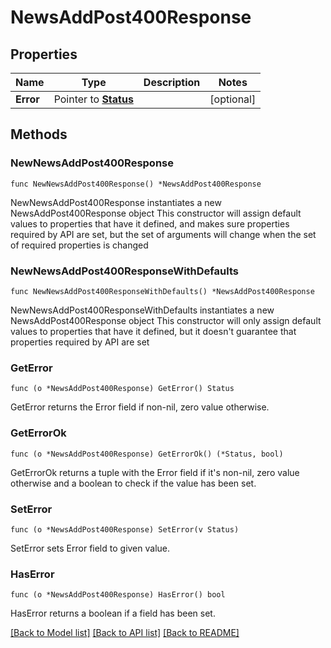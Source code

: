 # NewsAddPost400Response

## Properties

Name | Type | Description | Notes
------------ | ------------- | ------------- | -------------
**Error** | Pointer to [**Status**](Status.md) |  | [optional] 

## Methods

### NewNewsAddPost400Response

`func NewNewsAddPost400Response() *NewsAddPost400Response`

NewNewsAddPost400Response instantiates a new NewsAddPost400Response object
This constructor will assign default values to properties that have it defined,
and makes sure properties required by API are set, but the set of arguments
will change when the set of required properties is changed

### NewNewsAddPost400ResponseWithDefaults

`func NewNewsAddPost400ResponseWithDefaults() *NewsAddPost400Response`

NewNewsAddPost400ResponseWithDefaults instantiates a new NewsAddPost400Response object
This constructor will only assign default values to properties that have it defined,
but it doesn't guarantee that properties required by API are set

### GetError

`func (o *NewsAddPost400Response) GetError() Status`

GetError returns the Error field if non-nil, zero value otherwise.

### GetErrorOk

`func (o *NewsAddPost400Response) GetErrorOk() (*Status, bool)`

GetErrorOk returns a tuple with the Error field if it's non-nil, zero value otherwise
and a boolean to check if the value has been set.

### SetError

`func (o *NewsAddPost400Response) SetError(v Status)`

SetError sets Error field to given value.

### HasError

`func (o *NewsAddPost400Response) HasError() bool`

HasError returns a boolean if a field has been set.


[[Back to Model list]](../README.md#documentation-for-models) [[Back to API list]](../README.md#documentation-for-api-endpoints) [[Back to README]](../README.md)


